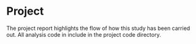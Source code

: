 # Project #
The project report highlights the flow of how this study has been carried out. All analysis code in include in the project code directory. 
